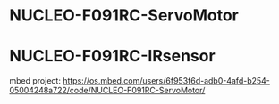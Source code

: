# NUCLEO-F091RC-ServoMotor
# NUCLEO-F091RC-IRsensor
mbed project: https://os.mbed.com/users/6f953f6d-adb0-4afd-b254-05004248a722/code/NUCLEO-F091RC-ServoMotor/
